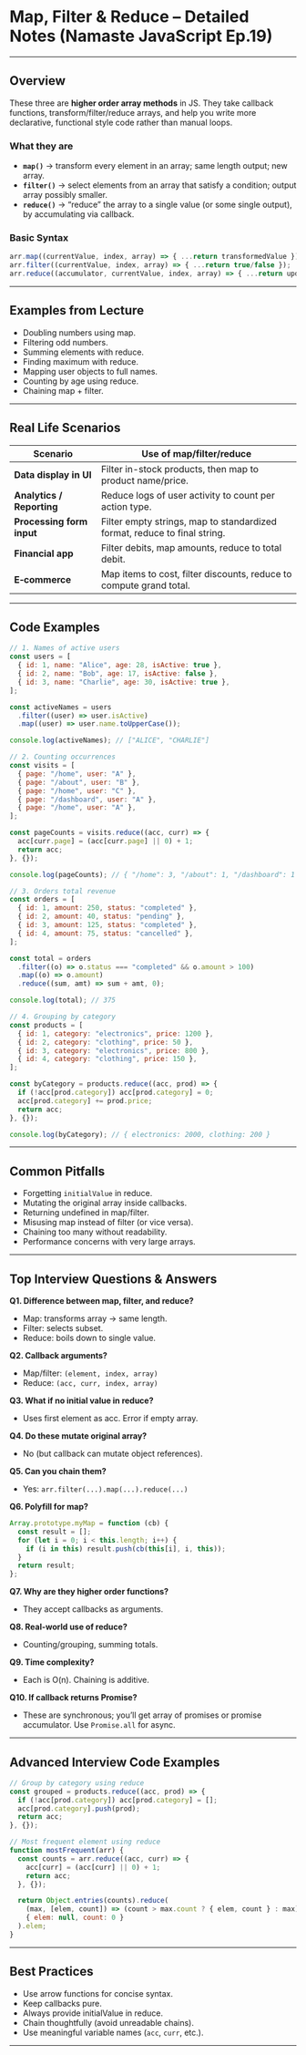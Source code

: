 # Map, Filter & Reduce – Detailed Notes (Namaste JavaScript Ep.19)

---

## Overview

These three are **higher order array methods** in JS. They take callback functions, transform/filter/reduce arrays, and help you write more declarative, functional style code rather than manual loops.

### What they are

- **`map()`** → transform every element in an array; same length output; new array.
- **`filter()`** → select elements from an array that satisfy a condition; output array possibly smaller.
- **`reduce()`** → “reduce” the array to a single value (or some single output), by accumulating via callback.

### Basic Syntax

```js
arr.map((currentValue, index, array) => { ...return transformedValue });
arr.filter((currentValue, index, array) => { ...return true/false });
arr.reduce((accumulator, currentValue, index, array) => { ...return updatedAccumulator }, initialValue);
```

---

## Examples from Lecture

- Doubling numbers using map.
- Filtering odd numbers.
- Summing elements with reduce.
- Finding maximum with reduce.
- Mapping user objects to full names.
- Counting by age using reduce.
- Chaining map + filter.

---

## Real Life Scenarios

| Scenario                  | Use of map/filter/reduce                                                  |
| ------------------------- | ------------------------------------------------------------------------- |
| **Data display in UI**    | Filter in-stock products, then map to product name/price.                 |
| **Analytics / Reporting** | Reduce logs of user activity to count per action type.                    |
| **Processing form input** | Filter empty strings, map to standardized format, reduce to final string. |
| **Financial app**         | Filter debits, map amounts, reduce to total debit.                        |
| **E‑commerce**            | Map items to cost, filter discounts, reduce to compute grand total.       |

---

## Code Examples

```js
// 1. Names of active users
const users = [
  { id: 1, name: "Alice", age: 28, isActive: true },
  { id: 2, name: "Bob", age: 17, isActive: false },
  { id: 3, name: "Charlie", age: 30, isActive: true },
];

const activeNames = users
  .filter((user) => user.isActive)
  .map((user) => user.name.toUpperCase());

console.log(activeNames); // ["ALICE", "CHARLIE"]
```

```js
// 2. Counting occurrences
const visits = [
  { page: "/home", user: "A" },
  { page: "/about", user: "B" },
  { page: "/home", user: "C" },
  { page: "/dashboard", user: "A" },
  { page: "/home", user: "A" },
];

const pageCounts = visits.reduce((acc, curr) => {
  acc[curr.page] = (acc[curr.page] || 0) + 1;
  return acc;
}, {});

console.log(pageCounts); // { "/home": 3, "/about": 1, "/dashboard": 1 }
```

```js
// 3. Orders total revenue
const orders = [
  { id: 1, amount: 250, status: "completed" },
  { id: 2, amount: 40, status: "pending" },
  { id: 3, amount: 125, status: "completed" },
  { id: 4, amount: 75, status: "cancelled" },
];

const total = orders
  .filter((o) => o.status === "completed" && o.amount > 100)
  .map((o) => o.amount)
  .reduce((sum, amt) => sum + amt, 0);

console.log(total); // 375
```

```js
// 4. Grouping by category
const products = [
  { id: 1, category: "electronics", price: 1200 },
  { id: 2, category: "clothing", price: 50 },
  { id: 3, category: "electronics", price: 800 },
  { id: 4, category: "clothing", price: 150 },
];

const byCategory = products.reduce((acc, prod) => {
  if (!acc[prod.category]) acc[prod.category] = 0;
  acc[prod.category] += prod.price;
  return acc;
}, {});

console.log(byCategory); // { electronics: 2000, clothing: 200 }
```

---

## Common Pitfalls

- Forgetting `initialValue` in reduce.
- Mutating the original array inside callbacks.
- Returning undefined in map/filter.
- Misusing map instead of filter (or vice versa).
- Chaining too many without readability.
- Performance concerns with very large arrays.

---

## Top Interview Questions & Answers

**Q1. Difference between map, filter, and reduce?**

- Map: transforms array → same length.
- Filter: selects subset.
- Reduce: boils down to single value.

**Q2. Callback arguments?**

- Map/filter: `(element, index, array)`
- Reduce: `(acc, curr, index, array)`

**Q3. What if no initial value in reduce?**

- Uses first element as acc. Error if empty array.

**Q4. Do these mutate original array?**

- No (but callback can mutate object references).

**Q5. Can you chain them?**

- Yes: `arr.filter(...).map(...).reduce(...)`

**Q6. Polyfill for map?**

```js
Array.prototype.myMap = function (cb) {
  const result = [];
  for (let i = 0; i < this.length; i++) {
    if (i in this) result.push(cb(this[i], i, this));
  }
  return result;
};
```

**Q7. Why are they higher order functions?**

- They accept callbacks as arguments.

**Q8. Real-world use of reduce?**

- Counting/grouping, summing totals.

**Q9. Time complexity?**

- Each is O(n). Chaining is additive.

**Q10. If callback returns Promise?**

- These are synchronous; you’ll get array of promises or promise accumulator. Use `Promise.all` for async.

---

## Advanced Interview Code Examples

```js
// Group by category using reduce
const grouped = products.reduce((acc, prod) => {
  if (!acc[prod.category]) acc[prod.category] = [];
  acc[prod.category].push(prod);
  return acc;
}, {});
```

```js
// Most frequent element using reduce
function mostFrequent(arr) {
  const counts = arr.reduce((acc, curr) => {
    acc[curr] = (acc[curr] || 0) + 1;
    return acc;
  }, {});

  return Object.entries(counts).reduce(
    (max, [elem, count]) => (count > max.count ? { elem, count } : max),
    { elem: null, count: 0 }
  ).elem;
}
```

---

## Best Practices

- Use arrow functions for concise syntax.
- Keep callbacks pure.
- Always provide initialValue in reduce.
- Chain thoughtfully (avoid unreadable chains).
- Use meaningful variable names (`acc`, `curr`, etc.).

---
